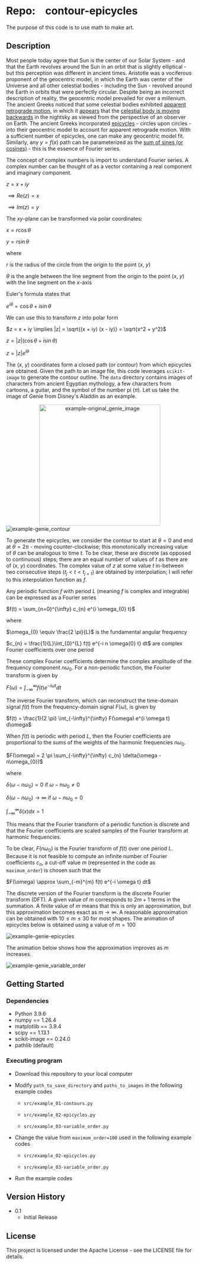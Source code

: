 # Repo:    contour-epicycles

The purpose of this code is to use math to make art. 

## Description

Most people today agree that Sun is the center of our Solar System - and that the Earth revolves around the Sun in an orbit that is slightly elliptical - but this perception was different in ancient times. Aristotle was a vociferous proponent of the geocentric model, in which the Earth was center of the Universe and all other celestial bodies - including the Sun - revolved around the Earth in orbits that were perfectly circular. Despite being an incorrect description of reality, the geocentric model prevailed for over a millenium. The ancient Greeks noticed that some celestial bodies exhibited [apparent retrograde motion](https://en.wikipedia.org/wiki/Apparent_retrograde_motion), in which it [appears]((https://upload.wikimedia.org/wikipedia/commons/7/70/Apparent_retrograde_motion_of_Mars_in_2003.gif)) that the [celestial body is moving backwards](https://upload.wikimedia.org/wikipedia/commons/f/f0/The_astronomical_explanation_for_Mercury_retrograde.webm) in the nightsky as viewed from the perspective of an observer on Earth. The ancient Greeks incorporated [epicycles](https://upload.wikimedia.org/wikipedia/commons/f/fb/Epicycle_and_deferent.svg) - circles upon circles - into their geocentric model to account for apparent retrograde motion. With a sufficient number of epicycles, one can make any geocentric model fit. Similarly, any $y=f(x)$ path can be parameterized as the [sum of sines (or cosines)](https://upload.wikimedia.org/wikipedia/commons/thumb/2/2b/Fourier_series_and_transform.gif/640px-Fourier_series_and_transform.gif) - this is the essence of Fourier series. 

The concept of complex numbers is import to understand Fourier series. A complex number can be thought of as a vector containing a real component and imaginary component.

$z = x + iy$

  $\implies Re(z) = x$
  
  $\implies Im(z) = y$

The $xy$-plane can be transformed via polar coordinates:

$x = r \cos \theta$

$y = r \sin \theta$

where

$r$ is the radius of the circle from the origin to the point ($x$, $y$)

$\theta$ is the angle between the line segment from the origin to the point ($x$, $y$) with the line segment on the $x$-axis

Euler's formula states that

$e^{i \theta} = \cos \theta + i \sin \theta$


We can use this to transform $z$ into polar form

$z = x + iy \implies |z| = \sqrt{(x + iy) (x - iy)} = \sqrt{x^2 + y^2}$

$z = |z| (\cos \theta + i \sin \theta)$

$z = |z| e^{i \theta}$

The ($x$, $y$) coordinates form a closed path (or contour) from which epicycles are obtained. Given the path to an image file, this code leverages `scikit-image` to generate the contour outline. The `data` directory contains images of characters from ancient Egyptian mythology, a few characters from cartoons, a guitar, and the symbol of the number pi ($\pi$). Let us take the image of Genie from Disney's Aladdin as an example.


<div align="center">
  <img src="data/genie.png" alt="example-original_genie_image" width="327" />
</div>


<img title="" src="output/example_01-contours/genie-Contour.png" alt="example-genie_contour" data-align="center">


To generate the epicycles, we consider the contour to start at $\theta=0$ and end at $\theta=2 \pi$ - moving counter-clockwise; this monotonically increasing value of $\theta$ can be analogous to time $t$. To be clear, these are discrete (as opposed to continuous) steps; there are an equal number of values of $t$ as there are of ($x$, $y$) coordinates. The complex value of $z$ at some value $t$ in-between two consecutive steps ($t_{j} < t < t_{j+1}$) are obtained by interpolation; I will refer to this interpolation function as $f$.

Any periodic function $f$ with period $L$ (meaning $f$ is complex and integrable) can be expressed as a Fourier series

$f(t) = \sum_{n=0}^{\infty} c_{n} e^{i \omega_{0} t}$

where

$\omega_{0} \equiv \frac{2 \pi}{L}$ is the fundamental angular frequency

$c_{n} = \frac{1}{L}\int_{0}^{L} f(t) e^{-i n \omega{0} t} dt$ are complex Fourier coefficients over one period

These complex Fourier coefficients determine the complex amplitude of the frequency component $n \omega_{0}$. For a non-periodic function, the Fourier transform is given by

$F(\omega) = \int_{-\infty}^{\infty} f(t) e^{-i \omega t} dt$

The inverse Fourier transform, which can reconstruct the time-domain signal $f(t)$ from the frequency-domain signal $F(\omega)$, is given by

$f(t) = \frac{1}{2 \pi} \int_{-\infty}^{\infty} F(\omega) e^{i \omega t} d\omega$

When $f(t)$ is periodic with period $L$, then the Fourier coefficients are proportional to the sums of the weights of the harmonic frequencies $n\omega_{0}$.

$F(\omega) = 2 \pi \sum_{-\infty}^{\infty} c_{n} \delta(\omega - n\omega_{0})$

where

$\delta(\omega - n\omega_{0}) = 0$ if $\omega - n\omega_{0} \neq 0$

$\delta(\omega - n\omega_{0}) \rightarrow \infty$ if $\omega - n\omega_{0} = 0$

$\int_{-\infty}^{\infty} \delta(x) dx = 1$

This means that the Fourier transform of a periodic function is discrete and that the Fourier coefficients are scaled samples of the Fourier transform at harmonic frequencies.

To be clear, $F(n\omega_{0})$ is the Fourier transform of $f(t)$ over one period $L$. Because it is not feasible to compute an infinite number of Fourier coefficients $c_{n}$, a cut-off value $m$ (represented in the code as `maximum_order`) is chosen such that the 

$F(\omega) \approx \sum_{-m}^{m} f(t) e^{-i \omega t} dt$

The discrete version of the Fourier transform is the discrete Fourier transform (DFT). A given value of $m$ corresponds to $2m+1$ terms in the summation. A finite value of $m$ means that this is only an approximation, but this approximation becomes exact as $m \rightarrow \infty$. A reasonable approximation can be obtained with $10 \leq m \leq 30$ for most shapes. The animation of epicycles below is obtained using a value of $m=100$

![example-genie-epicycles](output/example_02-epicycles/genie-Epicycles.gif)

The animation below shows how the approximation improves as $m$ increases.

![example-genie_variable_order](output/example_03-variable_order/genie-VariableOrder.gif)


## Getting Started

### Dependencies

* Python 3.9.6
* numpy == 1.26.4
* matplotlib == 3.9.4
* scipy == 1.13.1
* scikit-image == 0.24.0
* pathlib (default)

### Executing program

* Download this repository to your local computer

* Modify `path_to_save_directory` and `paths_to_images` in  the following example codes
  
  * `src/example_01-contours.py`
  
  * `src/example_02-epicycles.py`
  
  * `src/example_03-variable_order.py`

* Change the value from `maximum_order=100` used  in the following example codes
  
  * `src/example_02-epicycles.py`
  
  * `src/example_03-variable_order.py`

* Run the example codes

## Version History

* 0.1
  * Initial Release

## License

This project is licensed under the Apache License - see the LICENSE file for details.
